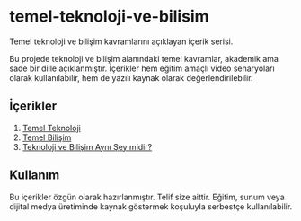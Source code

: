 # temel-teknoloji-ve-bilisim
Temel teknoloji ve bilişim kavramlarını açıklayan içerik serisi.


Bu projede teknoloji ve bilişim alanındaki temel kavramlar, akademik ama sade bir dille açıklanmıştır. İçerikler hem eğitim amaçlı video senaryoları olarak kullanılabilir, hem de yazılı kaynak olarak değerlendirilebilir.

## İçerikler

1. [Temel Teknoloji](./01-temel-teknoloji/README.md)  
2. [Temel Bilişim](./02-temel-bilisim/README.md)  
3. [Teknoloji ve Bilişim Aynı Şey midir?](./03-teknoloji-ve-bilisim-ayni-sey-midir/README.md)

## Kullanım

Bu içerikler özgün olarak hazırlanmıştır. Telif size aittir. Eğitim, sunum veya dijital medya üretiminde kaynak göstermek koşuluyla serbestçe kullanılabilir.


